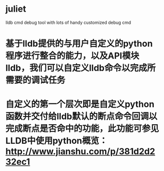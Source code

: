 # juliet
lldb cmd debug tool with lots of handy customized debug cmd

# 基于lldb提供的与用户自定义的python程序进行整合的能力，以及API模块lldb，我们可以自定义lldb命令以完成所需要的调试任务

# 自定义的第一个层次即是自定义python函数并交付给lldb默认的断点命令回调以完成断点是否命中的功能，此功能可参见LLDB中使用python概览：http://www.jianshu.com/p/381d2d232ec1
